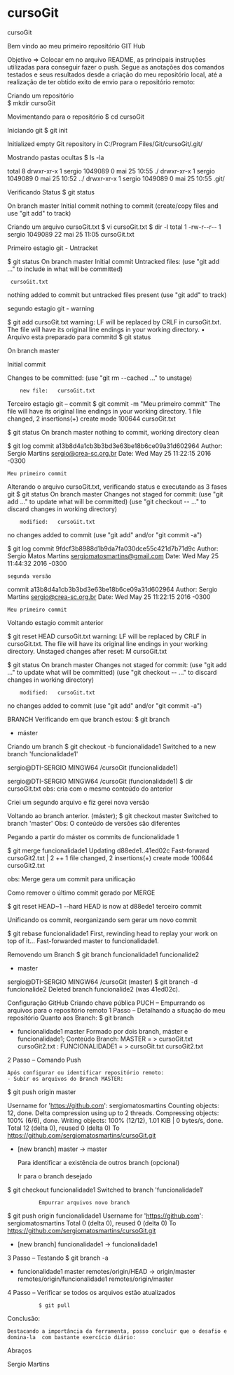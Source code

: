 # cursoGit
cursoGit

Bem vindo ao meu primeiro repositório GIT Hub

Objetivo => Colocar em no arquivo README, as principais instruções utilizadas para conseguir fazer o push.
Segue as anotações dos comandos testados e seus resultados desde a criação do meu repositório local, até a realização de ter obtido exito de envio para o repositório remoto:

Criando um repositório  
$ mkdir cursoGit

Movimentando para o repositório
$ cd cursoGit

Iniciando git 
$ git init

Initialized empty Git repository in C:/Program Files/Git/cursoGit/.git/

Mostrando pastas ocultas 
$ ls -la

total 8
drwxr-xr-x 1 sergio 1049089 0 mai 25 10:55 ./
drwxr-xr-x 1 sergio 1049089 0 mai 25 10:52 ../
drwxr-xr-x 1 sergio 1049089 0 mai 25 10:55 .git/

Verificando Status 
$ git status

On branch master
Initial commit
nothing to commit (create/copy files and use "git add" to track)

Criando um arquivo  cursoGit.txt
$ vi cursoGit.txt
$ dir -l
total 1
-rw-r--r-- 1 sergio 1049089 22 mai 25 11:05 cursoGit.txt

Primeiro estagio git  -  Untracket

$ git status
On branch master
Initial commit
Untracked files:
  (use "git add <file>..." to include in what will be committed)

     cursoGit.txt

nothing added to commit but untracked files present (use "git add" to track)


segundo estagio git  - warning 

$ git add cursoGit.txt
warning: LF will be replaced by CRLF in cursoGit.txt.
The file will have its original line endings in your working directory.
•	Arquivo esta preparado para commitd
$ git status

On branch master

Initial commit

Changes to be committed:
  (use "git rm --cached <file>..." to unstage)

        new file:   cursoGit.txt

Terceiro estagio git – commit
$ git commit -m "Meu primeiro commit"
The file will have its original line endings in your working directory.
 1 file changed, 2 insertions(+)
 create mode 100644 cursoGit.txt

$ git status
On branch master
nothing to commit, working directory clean

$ git log
commit a13b8d4a1cb3b3bd3e63be18b6ce09a31d602964
Author: Sergio Martins <sergio@crea-sc.org.br>
Date:   Wed May 25 11:22:15 2016 -0300

    Meu primeiro commit

Alterando o arquivo cursoGit.txt, verificando status e executando as 3 fases git
$ git status
On branch master
Changes not staged for commit:
  (use "git add <file>..." to update what will be committed)
  (use "git checkout -- <file>..." to discard changes in working directory)

        modified:   cursoGit.txt

no changes added to commit (use "git add" and/or "git commit -a")

$ git log
commit 9fdcf3b8988d1b9da7fa030dce55c421d7b71d9c
Author: Sergio Matos Martins <sergiomatosmartins@gmail.com>
Date:   Wed May 25 11:44:32 2016 -0300

    segunda versão

commit a13b8d4a1cb3b3bd3e63be18b6ce09a31d602964
Author: Sergio Martins <sergio@crea-sc.org.br>
Date:   Wed May 25 11:22:15 2016 -0300

    Meu primeiro commit

Voltando estagio commit anterior

$ git reset HEAD cursoGit.txt
warning: LF will be replaced by CRLF in cursoGit.txt.
The file will have its original line endings in your working directory.
Unstaged changes after reset:
M       cursoGit.txt

$ git status
On branch master
Changes not staged for commit:
  (use "git add <file>..." to update what will be committed)
  (use "git checkout -- <file>..." to discard changes in working directory)

        modified:   cursoGit.txt

no changes added to commit (use "git add" and/or "git commit -a")

BRANCH
Verificando em que branch estou:
$ git branch
* máster

Criando um branch
$ git checkout -b funcionalidade1
Switched to a new branch 'funcionalidade1'

sergio@DTI-SERGIO MINGW64 /cursoGit (funcionalidade1)

sergio@DTI-SERGIO MINGW64 /cursoGit (funcionalidade1)
$ dir
cursoGit.txt
obs: cria com o mesmo conteúdo do anterior

Criei um segundo arquivo e fiz gerei nova versão

Voltando ao branch anterior. (máster);
$ git checkout master
Switched to branch 'master'
Obs: O conteúdo de versões são diferentes

Pegando a partir do máster os commits de funcionalidade 1

$ git merge funcionalidade1
Updating d88ede1..41ed02c
Fast-forward
 cursoGit2.txt | 2 ++
 1 file changed, 2 insertions(+)
 create mode 100644 cursoGit2.txt

obs: Merge gera um commit para unificação 

Como remover o último commit gerado por MERGE

$ git reset HEAD~1 --hard
HEAD is now at d88ede1 terceiro commit



Unificando os commit, reorganizando sem gerar um novo commit

$ git rebase funcionalidade1
First, rewinding head to replay your work on top of it...
Fast-forwarded master to funcionalidade1.

Removendo um Branch
$ git branch
  funcionalidade1
  funcionalide2
* master

sergio@DTI-SERGIO MINGW64 /cursoGit (master)
$ git branch -d  funcionalide2
Deleted branch funcionalide2 (was 41ed02c).

Configuração GitHub
Criando chave pública
PUCH – Empurrando os arquivos para o repositório remoto
1 Passo – Detalhando a situação do meu repositório
Quanto aos Branch:
$ git branch
* funcionalidade1
 	 master
Formado por dois branch, máster e funcionalidade1;
Conteúdo Branch:
MASTER = > cursoGit.txt  cursoGit2.txt :
FUNCIONALIDADE1 = >  cursoGit.txt  cursoGit2.txt

2 Passo – Comando Push

	Após configurar ou identificar repositório remoto:
	- Subir os arquivos do Branch MASTER:

$ git push origin master

Username for 'https://github.com': sergiomatosmartins
Counting objects: 12, done.
Delta compression using up to 2 threads.
Compressing objects: 100% (6/6), done.
Writing objects: 100% (12/12), 1.01 KiB | 0 bytes/s, done.
Total 12 (delta 0), reused 0 (delta 0)
To https://github.com/sergiomatosmartins/cursoGit.git
 * [new branch]      master -> master
 
	Para identificar a existência de outros branch (opcional)

	Ir para o branch desejado

$ git checkout funcionalidade1
Switched to branch 'funcionalidade1'

              Empurrar arquivos novo branch 

$ git push origin funcionalidade1
Username for 'https://github.com': sergiomatosmartins
Total 0 (delta 0), reused 0 (delta 0)
To https://github.com/sergiomatosmartins/cursoGit.git
 * [new branch]      funcionalidade1 -> funcionalidade1

3 Passo – Testando 
$ git branch -a

* funcionalidade1
  master
  remotes/origin/HEAD -> origin/master
  remotes/origin/funcionalidade1
  remotes/origin/master

4 Passo – Verificar se todos os arquivos estão atualizados

              $ git pull


Conclusão:
 
	Destacando a importância da ferramenta, posso concluir que o desafio e domina-la  com bastante exercício diário:

Abraços

Sergio Martins 
